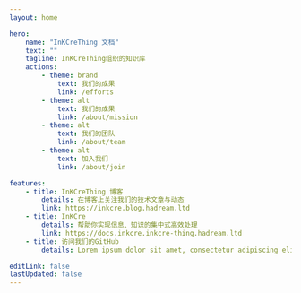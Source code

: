 ```yaml
---
layout: home

hero:
    name: "InKCreThing 文档"
    text: ""
    tagline: InKCreThing组织的知识库
    actions:
        - theme: brand
            text: 我们的成果
            link: /efforts
        - theme: alt
            text: 我们的成果
            link: /about/mission
        - theme: alt
            text: 我们的团队
            link: /about/team
        - theme: alt
            text: 加入我们
            link: /about/join

features:
    - title: InKCreThing 博客
        details: 在博客上关注我们的技术文章与动态
        link: https://inkcre.blog.hadream.ltd
    - title: InKCre
        details: 帮助你实现信息、知识的集中式高效处理
        link: https://docs.inkcre.inkcre-thing.hadream.ltd
    - title: 访问我们的GitHub
        details: Lorem ipsum dolor sit amet, consectetur adipiscing elit

editLink: false
lastUpdated: false
---
```


